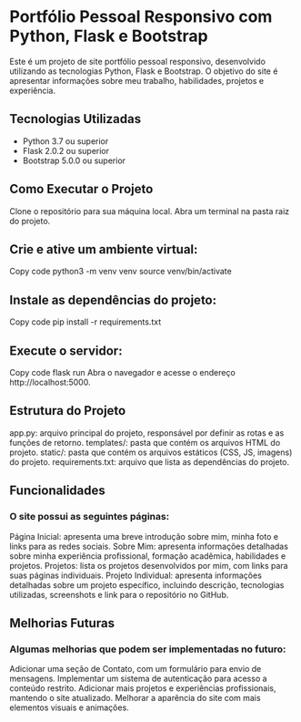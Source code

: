 # Portfólio Pessoal Responsivo com Python, Flask e Bootstrap

Este é um projeto de site portfólio pessoal responsivo, desenvolvido utilizando as tecnologias Python, Flask e Bootstrap. O objetivo do site é apresentar informações sobre meu trabalho, habilidades, projetos e experiência.

## Tecnologias Utilizadas
* Python 3.7 ou superior
* Flask 2.0.2 ou superior
* Bootstrap 5.0.0 ou superior

## Como Executar o Projeto
Clone o repositório para sua máquina local.
Abra um terminal na pasta raiz do projeto.

## Crie e ative um ambiente virtual:
Copy code
python3 -m venv venv
source venv/bin/activate

## Instale as dependências do projeto:
Copy code
pip install -r requirements.txt

## Execute o servidor:
Copy code
flask run
Abra o navegador e acesse o endereço http://localhost:5000.

## Estrutura do Projeto
app.py: arquivo principal do projeto, responsável por definir as rotas e as funções de retorno.
templates/: pasta que contém os arquivos HTML do projeto.
static/: pasta que contém os arquivos estáticos (CSS, JS, imagens) do projeto.
requirements.txt: arquivo que lista as dependências do projeto.

## Funcionalidades

### O site possui as seguintes páginas:

Página Inicial: apresenta uma breve introdução sobre mim, minha foto e links para as redes sociais.
Sobre Mim: apresenta informações detalhadas sobre minha experiência profissional, formação acadêmica, habilidades e projetos.
Projetos: lista os projetos desenvolvidos por mim, com links para suas páginas individuais.
Projeto Individual: apresenta informações detalhadas sobre um projeto específico, incluindo descrição, tecnologias utilizadas, screenshots e link para o repositório no GitHub.

## Melhorias Futuras

### Algumas melhorias que podem ser implementadas no futuro:

Adicionar uma seção de Contato, com um formulário para envio de mensagens.
Implementar um sistema de autenticação para acesso a conteúdo restrito.
Adicionar mais projetos e experiências profissionais, mantendo o site atualizado.
Melhorar a aparência do site com mais elementos visuais e animações.